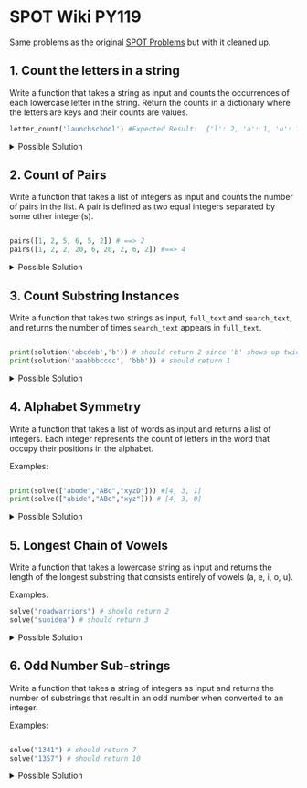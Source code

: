 # SPOT Wiki PY119

Same problems as the original [SPOT Problems](https://github.com/The-SPOT-Hub/SPOT-Wiki/blob/main/Lesson%20Materials%20%26%20Code/PY110/Python110_ProblemSets.md) but with it cleaned up.

## 1. Count the letters in a string

Write a function that takes a string as input and counts the occurrences of each
lowercase letter in the string. Return the counts in a dictionary where the
letters are keys and their counts are values.

```python
letter_count('launchschool') #Expected Result:  {'l': 2, 'a': 1, 'u': 1, 'n': 1, 'c': 2, 'h': 2, 's': 1, 'o': 2}
```

<details>
<summary>Possible Solution</summary>

```python
def letter_count(input_string):
    result = {}
    working = [character for character in input_string]
    for character in working:
        result[character] = result.get(character, 0) + 1
    return result
```

</details>

## 2. Count of Pairs

Write a function that takes a list of integers as input and counts the number of
pairs in the list. A pair is defined as two equal integers separated by some
other integer(s).

```python

pairs([1, 2, 5, 6, 5, 2]) # ==> 2
pairs([1, 2, 2, 20, 6, 20, 2, 6, 2]) #==> 4

```

<details>
<summary>Possible Solution</summary>

```python

def pairs(lst):
    temp = []
    for i in range(len(lst)-1):
        if lst[i] not in temp:
            temp.append(lst[i])
        elif lst[i] == lst[i-1]:
            temp.append(lst[i])
        else:
            continue
    return len(lst) - len(temp)
```
</details>

## 3. Count Substring Instances

Write a function that takes two strings as input, `full_text` and `search_text`, and returns the number of times `search_text` appears in `full_text`.

```python

print(solution('abcdeb','b')) # should return 2 since 'b' shows up twice
print(solution('aaabbbcccc', 'bbb')) # should return 1

```

<details>
<summary>Possible Solution</summary>

```python
def solution(full_text, search_text):
    return full_text.count(search_text)
```

</details>

## 4. Alphabet Symmetry

Write a function that takes a list of words as input and returns a list of integers. Each integer represents the count of letters in the word that occupy their positions in the alphabet.

Examples:

```python

print(solve(["abode","ABc","xyzD"])) #[4, 3, 1]
print(solve(["abide","ABc","xyz"])) # [4, 3, 0]

```

<details>
<summary>Possible Solution</summary>

```python

def solve(lst):

    alpha_positions = {
    "a": 1,
    "b": 2,
    "c": 3,
    "d": 4,
    "e": 5,
    "f": 6,
    "g": 7,
    "h": 8,
    "i": 9,
    "j": 10,
    "k": 11,
    "l": 12,
    "m": 13,
    "n": 14,
    "o": 15,
    "p": 16,
    "q": 17,
    "r": 18,
    "s": 19,
    "t": 20,
    "u": 21,
    "v": 22,
    "w": 23,
    "x": 24,
    "y": 26,
    "z": 26
}
    result = []
   
    for string in lst:
        count = 0
        for index, char in enumerate(string.casefold()):
            if index + 1 == alpha_positions.get(char):
                count += 1
        result.append(count)
    return result
```

</details>


## 5. Longest Chain of Vowels

Write a function that takes a lowercase string as input and returns the length of the longest substring that consists entirely of vowels (a, e, i, o, u).

Examples:

```python
solve("roadwarriors") # should return 2
solve("suoidea") # should return 3
```

<details>
<summary>Possible Solution</summary>

```python
def solve(input_string):
    temp = []
    vowels = ['a', 'e', 'i', 'o', 'u']
    for i in range(len(input_string) - 1):
        count = 0
        if input_string[i] in vowels and input_string[i+1] in vowels:
            count += 1
            temp.append(count)
        else:
            continue
    return sum(temp)

print(solve("roadwarriors"))# should return 2
print(solve("suoidea"))# should return 3
```

</details>

## 6. Odd Number Sub-strings

Write a function that takes a string of integers as input and returns the number of substrings that result in an odd number when converted to an integer.

Examples:

```python

solve("1341") # should return 7
solve("1357") # should return 10

```

<details>
<summary>Possible Solution</summary>

```python

def solve(string):

    temp = []
    for i in range(len(string)):
        for j in range(i, len(string)):
            substring = string[i:j+1]
            if int(substring) % 2 == 1:
                temp.append(substring)
    return len(temp)

print(solve("1341")) #7
print(solve("1357")) #10

```

## 7. The Nth Char

Write a function that takes a list of words and constructs a new word by concatenating the `nth` letter from each word, where `n` is the position of the word in the list.

Example:

```python
nth_char(['yoda', 'best', 'has']) # should return 'yes'
```

<details>
<summary>Possible Solution</summary>

```python

def nth_char(lst):
    new_string = ''
    for index, element in enumerate(lst):
        new_string += element[index]
    return new_string


print(nth_char(['yoda', 'best', 'has'])) # 'yes'
```

</details>

## 8. Smallest Substring Repeat

Write a function that takes a non-empty string `s` as input and finds the minimum substring `t` and the maximum number `k`, such that the entire string `s` is equal to `t` repeated `k` times.

Examples:

```python
print(f("ababab")) # should return ["ab", 3]
```

<details>
<summary>Possible Solution</summary>

```python

def smallest_substring(s):
    n = len(s)
    for i in range(1, n + 1):
        t = s[:i]
        k = n // i
        if t * k == s:
            return [t, k]
    # If no substring found, s itself is the answer
    return [s, 1]

# Example usage:
print(smallest_substring("ababab"))  # Output: ['ab', 3]
print(smallest_substring("aaaaaa"))  # Output: ['a', 6]
print(smallest_substring("abcabcabc"))  # Output: ['abc', 3]
print(smallest_substring("abcdef")) 
```
</details>

## 9. Typoglycemia Generator

Write a function that generates text following a pattern where:
1) the first and last characters of each word remain in their original place
2) characters between the first and last characters are sorted alphabetically
3) punctuation should remain at the same place as it started

Examples:
```python
scramble_words('professionals') #'paefilnoorsss'
scramble_words("you've gotta dance like there's nobody watching, love like you'll never be hurt, sing like there's nobody listening, and live like it's heaven on earth.") #"you've gotta dacne like teehr's nbdooy wachintg, love like ylo'ul neevr be hrut, sing like teehr's nbdooy leiinnstg, and live like it's haeevn on earth."
```

<details>
<summary>Possible Solution</summary>

```python
def get_special_char(word):
    special_char = "" #
    for char in word:
        if not char.isalnum():
            special_char = char
    return special_char

def get_special_char_index(word, special_char):
    return word.index(special_char)

def clean_word(word):
    cleaned_word = ""
    for char in word:
        if char.isalnum():
            cleaned_word += char

    return cleaned_word


def process_word(word):
    if len(word) < 4:
        return word
    elif word.isalnum():
            beginning, middle, end = word[0], word[1:-1], word[-1]
            sorted_middle = sorted(list(middle))
            word = list(beginning) + sorted_middle + list(end)
            return "".join(word)
    elif not word.isalnum():
        special_char = get_special_char(word)
        special_char_idx = get_special_char_index(word, special_char)
        cleaned_word = clean_word(word)
        beginning = list(cleaned_word[0])
        middle = list(cleaned_word[1:-1])
        end = list(cleaned_word[-1])
        sorted_middle = sorted(middle)
        word = beginning + sorted_middle + end
        word.insert(special_char_idx, special_char)
        return "".join(word)
            
def scramble_words(s):
    if " " not in s:
        result = process_word(s)
        return result
    else:
        list_of_words = s.split(" ")
        result = []
        for one_word in list_of_words:
            processed_word = process_word(one_word)
            result.append(processed_word)
        
        return " ".join(result)
```
</details>